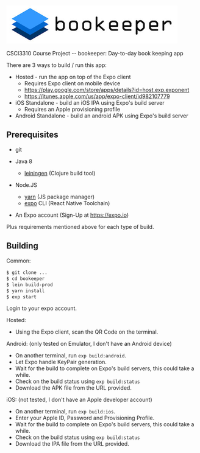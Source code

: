 ![](banner.jpg)

CSCI3310 Course Project -- bookeeper: Day-to-day book keeping app

There are 3 ways to build / run this app:

- Hosted - run the app on top of the Expo client
  - Requires Expo client on mobile device
  - https://play.google.com/store/apps/details?id=host.exp.exponent
  - https://itunes.apple.com/us/app/expo-client/id982107779
- iOS Standalone - build an iOS IPA using Expo's build server
  - Requires an Apple provisioning profile
- Android Standalone - build an android APK using Expo's build server

## Prerequisites

- git
- Java 8
  - [leiningen](leiningen.org) (Clojure build tool)
- Node.JS
  - [yarn](yarnpkg.com) (JS package manager)
  - [expo](expo.io) CLI (React Native Toolchain)

- An Expo account (Sign-Up at https://expo.io)

Plus requirements mentioned above for each type of build.

## Building

Common:

```
$ git clone ...
$ cd bookeeper
$ lein build-prod
$ yarn install
$ exp start
```
Login to your expo account.

Hosted:

- Using the Expo client, scan the QR Code on the terminal.

Android: (only tested on Emulator, I don't have an Android device)

- On another terminal, run `exp build:android`.
- Let Expo handle KeyPair generation.
- Wait for the build to complete on Expo's build servers, this could take a while.
- Check on the build status using `exp build:status`
- Download the APK file from the URL provided.

iOS: (not tested, I don't have an Apple developer account)

- On another terminal, run `exp build:ios`.
- Enter your Apple ID, Password and Provisioning Profile.
- Wait for the build to complete on Expo's build servers, this could take a while.
- Check on the build status using `exp build:status`
- Download the IPA file from the URL provided.
